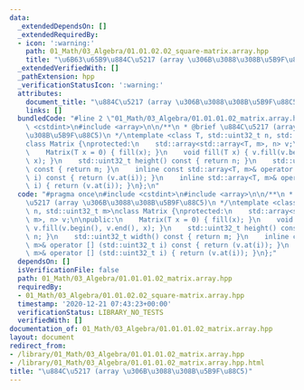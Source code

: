 ```yaml
---
data:
  _extendedDependsOn: []
  _extendedRequiredBy:
  - icon: ':warning:'
    path: 01_Math/03_Algebra/01.01.02.02_square-matrix.array.hpp
    title: "\u6B63\u65B9\u884C\u5217 (array \u306B\u3088\u308B\u5B9F\u88C5)"
  _extendedVerifiedWith: []
  _pathExtension: hpp
  _verificationStatusIcon: ':warning:'
  attributes:
    document_title: "\u884C\u5217 (array \u306B\u3088\u308B\u5B9F\u88C5)"
    links: []
  bundledCode: "#line 2 \"01_Math/03_Algebra/01.01.01.02_matrix.array.hpp\"\n#include\
    \ <cstdint>\n#include <array>\n\n/**\n * @brief \u884C\u5217 (array \u306B\u3088\
    \u308B\u5B9F\u88C5)\n */\ntemplate <class T, std::uint32_t n, std::uint32_t m>\n\
    class Matrix {\nprotected:\n    std::array<std::array<T, m>, n> v;\n\npublic:\n\
    \    Matrix(T x = 0) { fill(x); }\n    void fill(T x) { v.fill(v.begin(), v.end(),\
    \ x); }\n    std::uint32_t height() const { return n; }\n    std::uint32_t width()\
    \ const { return m; }\n    inline const std::array<T, m>& operator [] (std::uint32_t\
    \ i) const { return (v.at(i)); }\n    inline std::array<T, m>& operator [] (std::uint32_t\
    \ i) { return (v.at(i)); }\n};\n"
  code: "#pragma once\n#include <cstdint>\n#include <array>\n\n/**\n * @brief \u884C\
    \u5217 (array \u306B\u3088\u308B\u5B9F\u88C5)\n */\ntemplate <class T, std::uint32_t\
    \ n, std::uint32_t m>\nclass Matrix {\nprotected:\n    std::array<std::array<T,\
    \ m>, n> v;\n\npublic:\n    Matrix(T x = 0) { fill(x); }\n    void fill(T x) {\
    \ v.fill(v.begin(), v.end(), x); }\n    std::uint32_t height() const { return\
    \ n; }\n    std::uint32_t width() const { return m; }\n    inline const std::array<T,\
    \ m>& operator [] (std::uint32_t i) const { return (v.at(i)); }\n    inline std::array<T,\
    \ m>& operator [] (std::uint32_t i) { return (v.at(i)); }\n};"
  dependsOn: []
  isVerificationFile: false
  path: 01_Math/03_Algebra/01.01.01.02_matrix.array.hpp
  requiredBy:
  - 01_Math/03_Algebra/01.01.02.02_square-matrix.array.hpp
  timestamp: '2020-12-21 07:43:23+00:00'
  verificationStatus: LIBRARY_NO_TESTS
  verifiedWith: []
documentation_of: 01_Math/03_Algebra/01.01.01.02_matrix.array.hpp
layout: document
redirect_from:
- /library/01_Math/03_Algebra/01.01.01.02_matrix.array.hpp
- /library/01_Math/03_Algebra/01.01.01.02_matrix.array.hpp.html
title: "\u884C\u5217 (array \u306B\u3088\u308B\u5B9F\u88C5)"
---
```

